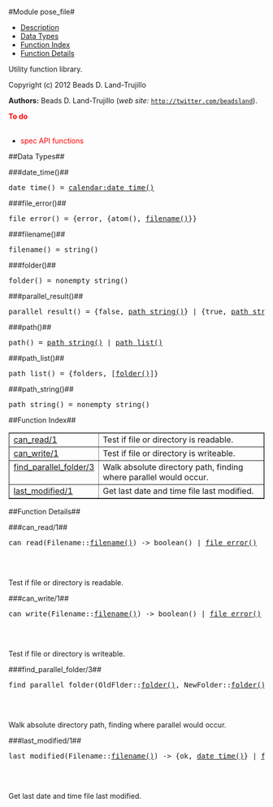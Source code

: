 

#Module pose_file#

* [Description](#description)
* [Data Types](#types)
* [Function Index](#index)
* [Function Details](#functions)


Utility function library.

Copyright (c) 2012 Beads D. Land-Trujillo

__Authors:__ Beads D. Land-Trujillo (_web site:_ [`http://twitter.com/beadsland`](http://twitter.com/beadsland)).

__<font color="red">To do</font>__
<br></br>

* <font color="red">spec API functions</font>

<a name="types"></a>

##Data Types##




###<a name="type-date_time">date_time()</a>##



<pre>date_time() = <a href="calendar.md#type-date_time">calendar:date_time()</a></pre>



###<a name="type-file_error">file_error()</a>##



<pre>file_error() = {error, {atom(), <a href="#type-filename">filename()</a>}}</pre>



###<a name="type-filename">filename()</a>##



<pre>filename() = string()</pre>



###<a name="type-folder">folder()</a>##



<pre>folder() = nonempty_string()</pre>



###<a name="type-parallel_result">parallel_result()</a>##



<pre>parallel_result() = {false, <a href="#type-path_string">path_string()</a>} | {true, <a href="#type-path_string">path_string()</a>}</pre>



###<a name="type-path">path()</a>##



<pre>path() = <a href="#type-path_string">path_string()</a> | <a href="#type-path_list">path_list()</a></pre>



###<a name="type-path_list">path_list()</a>##



<pre>path_list() = {folders, [<a href="#type-folder">folder()</a>]}</pre>



###<a name="type-path_string">path_string()</a>##



<pre>path_string() = nonempty_string()</pre>
<a name="index"></a>

##Function Index##


<table width="100%" border="1" cellspacing="0" cellpadding="2" summary="function index"><tr><td valign="top"><a href="#can_read-1">can_read/1</a></td><td>Test if file or directory is readable.</td></tr><tr><td valign="top"><a href="#can_write-1">can_write/1</a></td><td>Test if file or directory is writeable.</td></tr><tr><td valign="top"><a href="#find_parallel_folder-3">find_parallel_folder/3</a></td><td>Walk absolute directory path, finding where parallel would occur.</td></tr><tr><td valign="top"><a href="#last_modified-1">last_modified/1</a></td><td>Get last date and time file last modified.</td></tr></table>


<a name="functions"></a>

##Function Details##

<a name="can_read-1"></a>

###can_read/1##


<pre>can_read(Filename::<a href="#type-filename">filename()</a>) -> boolean() | <a href="#type-file_error">file_error()</a></pre>
<br></br>


Test if file or directory is readable.<a name="can_write-1"></a>

###can_write/1##


<pre>can_write(Filename::<a href="#type-filename">filename()</a>) -> boolean() | <a href="#type-file_error">file_error()</a></pre>
<br></br>


Test if file or directory is writeable.<a name="find_parallel_folder-3"></a>

###find_parallel_folder/3##


<pre>find_parallel_folder(OldFlder::<a href="#type-folder">folder()</a>, NewFolder::<a href="#type-folder">folder()</a>, OldPath::<a href="#type-path">path()</a>) -> <a href="#type-parallel_result">parallel_result()</a></pre>
<br></br>


Walk absolute directory path, finding where parallel would occur.<a name="last_modified-1"></a>

###last_modified/1##


<pre>last_modified(Filename::<a href="#type-filename">filename()</a>) -> {ok, <a href="#type-date_time">date_time()</a>} | <a href="#type-file_error">file_error()</a></pre>
<br></br>


Get last date and time file last modified.